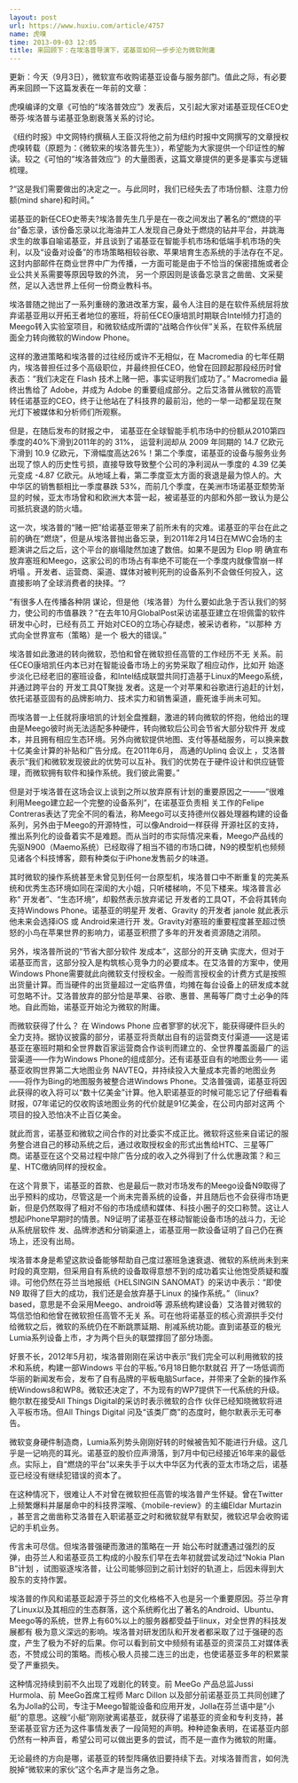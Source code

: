 ```yaml
---
layout: post
url: https://www.huxiu.com/article/4757
name: 虎嗅
time: 2013-09-03 12:05
title: 来回顾下：在埃洛普导演下，诺基亚如何一步步沦为微软附庸
---
```

更新：今天（9月3日），微软宣布收购诺基亚设备与服务部门。值此之际，有必要再来回顾一下这篇发表在一年前的文章：

虎嗅编译的文章《可怕的“埃洛普效应”》发表后，又引起大家对诺基亚现任CEO史蒂芬·埃洛普与诺基亚急剧衰落关系的讨论。

《纽约时报》中文网特约撰稿人王臣汉将他之前为纽约时报中文网撰写的文章授权虎嗅转载（原题为：《微软来的埃洛普先生》），希望能为大家提供一个印证性的解读。较之《可怕的“埃洛普效应”》的大量图表，这篇文章提供的更多是事实与逻辑梳理。

?“这是我们需要做出的决定之一。与此同时，我们已经失去了市场份额、注意力份额(mind share)和时间。”

诺基亚的新任CEO史蒂夫?埃洛普先生几乎是在一夜之间发出了著名的“燃烧的平台”备忘录，该份备忘录以北海油井工人发现自己身处于燃烧的钻井平台，并跳海求生的故事自喻诺基亚，并且谈到了诺基亚在智能手机市场和低端手机市场的失利，以及“设备对设备”的市场策略相较谷歌、苹果培育生态系统的手法存在不足。这封内部邮件在商业世界中广为传播，一方面可能是由于不恰当的保密措施或者企业公共关系需要等原因导致的外流， 另一个原因则是该备忘录言之凿凿、文采斐然，足以入选世界上任何一份商业教科书。

埃洛普随之抛出了一系列重磅的激进改革方案，最令人注目的是在软件系统层将放弃诺基亚用以开拓王者地位的塞班，将前任CEO康培凯时期联合Intel倾力打造的Meego转入实验室项目，和微软结成所谓的“战略合作伙伴”关系，在软件系统层面全力转向微软的Window Phone。

这样的激进策略和埃洛普的过往经历或许不无相似，在 Macromedia 的七年任期内，埃洛普担任过多个高级职位，并最终担任CEO，他曾在回顾起那段经历时曾表态：“我们决定在 Flash 技术上赌一把，事实证明我们成功了。” Macromedia 最终出售给了 Adobe，并成为 Adobe 的重要组成部分。之后艾洛普从微软的高管转任诺基亚的CEO，终于让他站在了科技界的最前沿，他的一举一动都呈现在聚光灯下被媒体和分析师们所观察。

但是，在随后发布的财报之中， 诺基亚在全球智能手机市场中的份额从2010第四季度的40%下滑到2011年的的 31%， 运营利润却从 2009 年同期的 14.7 亿欧元下滑到 10.9 亿欧元，下滑幅度高达26%！第二个季度，诺基亚的设备与服务业务出现了惊人的历史性亏损，直接导致导致整个公司的净利润从一季度的 4.39 亿美元变成 -4.87 亿欧元。从地域上看，第二季度亚太方面的衰退是最为惊人的。大中华区的销售额相比一季度暴跌 53%，而前几个季度，在美洲市场诺基亚颓势渐显的时候，亚太市场曾和和欧洲大本营一起，被诺基亚的内部和外部一致认为是公司抵抗衰退的防火墙。

这一次，埃洛普的“赌一把”给诺基亚带来了前所未有的灾难。诺基亚的平台在此之前的确在“燃烧”，但是从埃洛普抛出备忘录，到2011年2月14日在MWC会场的主题演讲之后之后，这个平台的崩塌陡然加速了数倍。如果不是因为 Elop 明 确宣布放弃塞班和Meego，这家公司的市场占有率绝不可能在一个季度内就像雪崩一样坍塌 。开发者、运营商、渠道、媒体对被判死刑的设备系列不会做任何投入，这直接影响了全球消费者的抉择。“?

“有很多人在传播各种阴 谋论，但是他（埃洛普）为什么要如此急于否认我们的努力，使公司的市值暴跌？”在去年10月GlobalPost采访诺基亚建立在坦佩雷的软件研发中心时，已经有员工 开始对CEO的立场心存疑虑，被采访者称，“以那种 方式向全世界宣布（策略）是一个 极大的错误。”

埃洛普如此激进的转向微软，恐怕和曾在微软担任高管的工作经历不无 关系。前任CEO康培凯任内本已对在智能设备市场上的劣势采取了相应动作，比如开 始逐步淡化已经老旧的塞班设备，和Intel结成联盟共同打造基于Linux的Meego系统，并通过跨平台的 开发工具QT聚拢 发者。这是一个对苹果和谷歌进行追赶的计划，依托诺基亚固有的品牌影响力、技术实力和销售渠道，鹿死谁手尚未可知。

而埃洛普一上任就将康培凯的计划全盘推翻，激进的转向微软的怀抱，他给出的理由是Meego彼时尚无法适配多种硬件，转向微软后公司会节省大部分软件开 发成本，并且拥有相应生态环境。另外向微软提供地图、支付等基础服务，可以换来数十亿美金计算的补贴和广告分成。在2011年6月， 高通的Uplinq 会议上 ，艾洛普表示“我们和微软发现彼此的优势可以互补。我们的优势在于硬件设计和供应链管理，而微软拥有软件和操作系统。我们彼此需要。”

但是对于埃洛普在这场会议上谈到之所以放弃原有计划的重要原因之一——“很难利用Meego建立起一个完整的设备系列”，在诺基亚负责相 关工作的Felipe Contreras表达了完全不同的看法，称Meego可以支持德州仪器处理器构建的设备系列，另外由于Meego的开源特性，可以像Android一样获得 开源社区的支持，推出系列化的设备着实不是难题。而从当时的市实际情况来看，Meego产品线的先驱N900（Maemo系统）已经取得了相当不错的市场口碑，N9的模型机也频频见诸各个科技博客，颇有种类似于iPhone发售前夕的味道。

其时微软的操作系统甚至未曾见到任何一台原型机，埃洛普口中不断重复的完美系统和优秀生态环境如同在深闺的大小姐，只听楼梯响，不见下楼来。埃洛普言必称“ 开发者”、“生态环境”，却毅然表示放弃诺记 开发者的工具QT，不会将其转向支持Windows Phone。诺基亚的明星开 发者、Gravity 的开发者 janole 就此表示他未来会选择iOS 或 Android来进行开 发。Gravity对塞班的重要程度甚至超过愤怒的小鸟在苹果世界的影响力，诺基亚积攒了多年的开发者资源随之消陨。

另外，埃洛普所说的“节省大部分软件 发成本”，这部分的开支确 实庞大，但对于诺基亚而言，这部分投入是构筑核心竞争力的必要成本。在艾洛普的方案中，使用Windows Phone需要就此向微软支付授权金。一般而言授权金的计费方式是按照出货量计算。而当硬件的出货量超过一定临界值，均摊在每台设备上的研发成本就可忽略不计。艾洛普放弃的部分恰是苹果、谷歌、惠普、黑莓等厂商寸土必争的阵地。自此而始，诺基亚开始沦为微软的附庸。

而微软获得了什么？ 在 Windows Phone 应者寥寥的状况下，能获得硬件巨头的全力支持。据协议披露的部分，诺基亚将贡献出自有的运营商支付渠道——这是诺基亚在塞班时期和全世界数百家运营商合作谈判而建立的、全世界覆盖面最广的运营渠道——作为Windows Phone的组成部分。还有诺基亚自有的地图业务—— 诺基亚收购世界第二大地图业务 NAVTEQ，并持续投入大量成本完善的地图业务——将作为Bing的地图服务被整合进Windows Phone。艾洛普强调，诺基亚将因此获得的收入将可以“数十亿美金”计算。他入职诺基亚的时候可能忘记了仔细看看财报，07年诺记的仅收购该地图业务的代价就是91亿美金，在公司内部对这两 个项目的投入恐怕决不止百亿美金。

就此而言，诺基亚和微软之间合作的对比委实不成正比。微软将这些来自诺记的服务整合进自己的移动系统之后，通过收取授权金的形式出售给HTC、三星等厂商。诺基亚在这个交易过程中除广告分成的收入之外得到了什么优惠政策？和三星、HTC缴纳同样的授权金。

在这个背景下，诺基亚的首款、也是最后一款对市场发布的Meego设备N9取得了出乎预料的成功，尽管这是一个尚未完善系统的设备，并且随后也不会获得市场更新，但是仍然取得了相对不俗的市场成绩和媒体、科技小圈子的交口称赞。这让人想起iPhone早期时的情景。N9证明了诺基亚在移动智能设备市场的战斗力，无论从系统层软件 发、品牌渗透和分销渠道上，诺基亚用一款设备证明了自己仍在赛场上，还没有出局。

埃洛普本身是希望这款设备能够帮助自己度过塞班急速衰退、微软的系统尚未到来时段的真空期，但采用自有系统的设备取得意想不到的成功着实让他饱受质疑和腹诽。可他仍然在芬兰当地报纸《HELSINGIN SANOMAT》的采访中表示：“即使 N9 取得了巨大的成功，我们还是会放弃基于Linux 的操作系统。”（linux?based，意思是不会采用Meego、android等 源系统构建设备）艾洛普对微软的笃信恐怕和他曾在微软担任高管不无关 系。可在他将诺基亚的核心资源拱手交付给微软之后，微软的系统仍在不断跳票延期、削减系统功能。直到诺基亚的极光Lumia系列设备上市，才为两个巨头的联盟撑回了部分场面。

好景不长，2012年5月初，埃洛普刚刚在采访中表示“我们完全可以利用微软的技术和系统，构建一部Windows 平台的平板。”6月18日鲍尔默就召 开了一场低调而华丽的新闻发布会，发布了自有品牌的平板电脑Surface，并带来了全新的操作系统Windows8和WP8。微软还决定了，不为现有的WP7提供下一代系统的升级。鲍尔默在接受All Things Digital的采访时表示微软的合作 伙伴已经知晓微软将进入平板市场。但All Things Digital 问及“该类厂商”的态度时，鲍尔默表示无可奉告。

微软变身硬件制造商，Lumia系列势头刚刚好转的时候被告知不能进行升级。这几乎是一记响亮的耳光。诺基亚的股价应声滑落，到7月中旬已经接近16年来的最低点。实际上，自“燃烧的平台”以来失手于以大中华区为代表的亚太市场之后，诺基亚已经没有继续犯错误的资本了。

在这种情况下，很难让人不对曾在微软担任高管的埃洛普产生怀疑。曾在Twitter上频繁爆料并屡屡命中的科技界深喉、《mobile-review》的主编Eldar Murtazin ，甚至言之凿凿称艾洛普在入职诺基亚之时和微软就早有默契，微软迟早会收购诺记的手机业务。

传言未可尽信。但埃洛普强硬而激进的策略在一开 始公布时就遭遇过强烈的反弹，由芬兰人和诺基亚员工构成的小股东们早在去年初就尝试发动过“Nokia Plan B”计划 ，试图驱逐埃洛普，让公司能够回到之前计划好的轨道上，后因未得到大股东的支持作罢。

埃洛普的作风和诺基亚起源于芬兰的文化格格不入也是另一个重要原因。芬兰孕育了Linux以及其相应的生态群落，这个系统孵化出了著名的Android、Ubuntu、Meego等的系统，世界上有60%以上的服务器都受益于linux，对全世界的科技发展都有 极为意义深远的影响。埃洛普对研发团队和开发者都采取了过于强硬的态度，产生了极为不好的后果。你可以看到前文中频频有诺基亚的资深员工对媒体表态，不赞成公司的策略。而核心极人员接二连三的出走，也使诺基亚多年的积累蒙受了严重损失。

这种情况持续到前不久出现了戏剧化的转变。前 MeeGo 产品总监Jussi Hurmola、前 MeeGo首席工程师 Marc Dillon 以及部分前诺基亚员工共同创建了名为Jolla的公司，专注于Meego智能设备和应用开发，Jolla在芬兰语中是“小艇”的意思。这艘“小艇”刚刚驶离诺基亚，就获得了诺基亚的资金和专利支持，甚至诺基亚官方还为这件事情发表了一段简短的声明。种种迹象表明，在诺基亚内部仍然有一种声音，希望公司可以做出更多的尝试，而不是一直作为微软的附庸。

无论最终的方向是哪，诺基亚的转型阵痛依旧要持续下去。对埃洛普而言，如何洗脱掉“微软来的家伙”这个名声才是当务之急。


